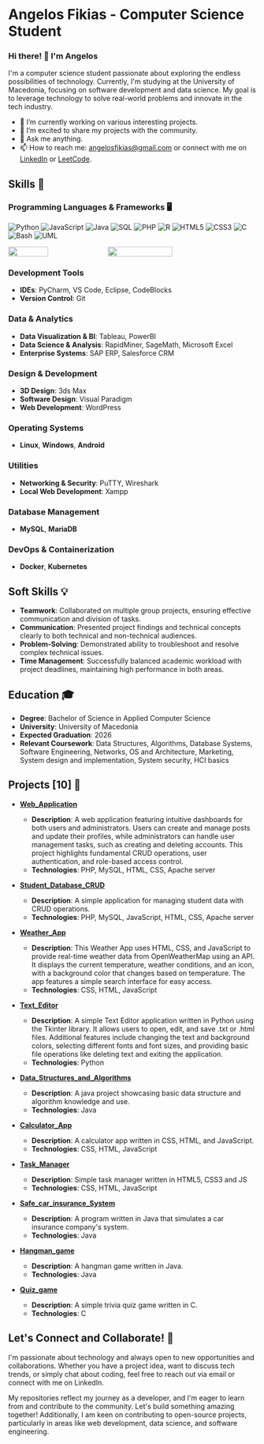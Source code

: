# Angelos Fikias - Computer Science Student

### Hi there! 👋 I'm Angelos

I'm a computer science student passionate about exploring the endless possibilities of technology. Currently, I'm studying at the University of Macedonia, focusing on software development and data science. My goal is to leverage technology to solve real-world problems and innovate in the tech industry.

- 🌱 I’m currently working on various interesting projects.
- 🔭 I’m excited to share my projects with the community.
- 💬 Ask me anything.
- 📫 How to reach me: [angelosfikias@gmail.com](mailto:angelosfikias@gmail.com) or connect with me on [LinkedIn](https://www.linkedin.com/in/angelos-fikias-bb2761294/) or [LeetCode](https://leetcode.com/u/angelosfikias/).

## Skills 🚀

### Programming Languages & Frameworks 🖥️
<p align="left">
  <img src="https://img.shields.io/badge/-Python-3776AB?style=flat-square&logo=python&logoColor=white" alt="Python" />
  <img src="https://img.shields.io/badge/-JavaScript-F7DF1E?style=flat-square&logo=javascript&logoColor=black" alt="JavaScript" />
  <img src="https://img.shields.io/badge/Java-007396?style=flat-square&logo=java&logoColor=white" alt="Java" />
  <img src="https://img.shields.io/badge/-SQL-4479A1?style=flat-square&logo=mysql&logoColor=white" alt="SQL" />
  <img src="https://img.shields.io/badge/-PHP-777BB4?style=flat-square&logo=php&logoColor=white" alt="PHP" />
  <img src="https://img.shields.io/badge/-R-276DC3?style=flat-square&logo=r&logoColor=white" alt="R" />
  <img src="https://img.shields.io/badge/-HTML5-E34F26?style=flat-square&logo=html5&logoColor=white" alt="HTML5" />
  <img src="https://img.shields.io/badge/-CSS3-1572B6?style=flat-square&logo=css3&logoColor=white" alt="CSS3" />
  <img src="https://img.shields.io/badge/-C-A8B9CC?style=flat-square&logo=c&logoColor=black" alt="C" />
  <img src="https://img.shields.io/badge/-Bash-4EAA25?style=flat-square&logo=gnu-bash&logoColor=white" alt="Bash" />
  <img src="https://img.shields.io/badge/-UML-8CA1AF?style=flat-square&logo=uml&logoColor=white" alt="UML" />
</p>

<div style="display: flex; flex-direction: row;">
    <img src="https://github-readme-stats.vercel.app/api/top-langs/?username=AngelosFikias0&layout=compact&theme=cobalt" style="width: 40%;">
    <img src="https://github-readme-stats.vercel.app/api?username=AngelosFikias0&theme=transparent" style="width: 51%;">
</div>

### **Development Tools**
- **IDEs**: PyCharm, VS Code, Eclipse, CodeBlocks
- **Version Control**: Git

### **Data & Analytics**
- **Data Visualization & BI**: Tableau, PowerBI
- **Data Science & Analysis**: RapidMiner, SageMath, Microsoft Excel
- **Enterprise Systems**: SAP ERP, Salesforce CRM

### **Design & Development**
- **3D Design**: 3ds Max
- **Software Design**: Visual Paradigm
- **Web Development**: WordPress

### **Operating Systems**
- **Linux**, **Windows**, **Android**

### **Utilities**
- **Networking & Security**: PuTTY, Wireshark
- **Local Web Development**: Xampp

### **Database Management**
- **MySQL**, **MariaDB**

### **DevOps & Containerization**
- **Docker**, **Kubernetes**

## Soft Skills 💡

- **Teamwork**: Collaborated on multiple group projects, ensuring effective communication and division of tasks.
- **Communication**: Presented project findings and technical concepts clearly to both technical and non-technical audiences.
- **Problem-Solving**: Demonstrated ability to troubleshoot and resolve complex technical issues.
- **Time Management**: Successfully balanced academic workload with project deadlines, maintaining high performance in both areas.

## Education 🎓

- **Degree**: Bachelor of Science in Applied Computer Science
- **University**: University of Macedonia
- **Expected Graduation**: 2026
- **Relevant Coursework**: Data Structures, Algorithms, Database Systems, Software Engineering, Networks, OS and Architecture, Marketing, System design and implementation, System security, HCI basics

## Projects [10] 🌟

- **[Web_Application](https://github.com/AngelosFikias0/Web_Application)**
  - **Description**: A web application featuring intuitive dashboards for both users and administrators. Users can create and manage posts and update their profiles, while administrators can handle user management tasks, such as creating and deleting accounts. This project highlights fundamental CRUD operations, user authentication, and role-based access control.
  - **Technologies**: PHP, MySQL, HTML, CSS, Apache server

- **[Student_Database_CRUD](https://github.com/AngelosFikias0/Student_Database_CRUD)**
  - **Description**: A simple application for managing student data with CRUD operations.
  - **Technologies**: PHP, MySQL, JavaScript, HTML, CSS, Apache server

- **[Weather_App](https://github.com/AngelosFikias0/Weather_App)**
  - **Description**: This Weather App uses HTML, CSS, and JavaScript to provide real-time weather data from OpenWeatherMap using an API. It displays the current temperature, weather conditions, and an icon, with a background color that changes based on temperature. The app features a simple search interface for easy access.
  - **Technologies**: CSS, HTML, JavaScript

- **[Text_Editor](https://github.com/AngelosFikias0/Text_Editor)**
  - **Description**: A simple Text Editor application written in Python using the Tkinter library. It allows users to open, edit, and save .txt or .html files. Additional features include changing the text and background colors, selecting different fonts and font sizes, and providing basic file operations like deleting text and exiting the application.
  - **Technologies**: Python

- **[Data_Structures_and_Algorithms](https://github.com/AngelosFikias0/Data_Structures_and_Algorithms)**
  - **Description**: A java project showcasing basic data structure and algorithm knowledge and use.
  - **Technologies**: Java

- **[Calculator_App](https://github.com/AngelosFikias0/Calculator_App)**
  - **Description**: A calculator app written in CSS, HTML, and JavaScript.
  - **Technologies**: CSS, HTML, JavaScript

- **[Task_Manager](https://github.com/AngelosFikias0/Task_Manager)**
  - **Description**: Simple task manager written in HTML5, CSS3 and JS
  - **Technologies**: CSS, HTML, JavaScript

- **[Safe_car_insurance_System](https://github.com/AngelosFikias0/Safe_car_insurance_System)**
  - **Description**: A program written in Java that simulates a car insurance company's system.
  - **Technologies**: Java

- **[Hangman_game](https://github.com/AngelosFikias0/Hangman_game)**
  - **Description**: A hangman game written in Java.
  - **Technologies**: Java

- **[Quiz_game](https://github.com/AngelosFikias0/Quiz_game)**
  - **Description**: A simple trivia quiz game written in C.
  - **Technologies**: C

## Let's Connect and Collaborate! 🤝

I'm passionate about technology and always open to new opportunities and collaborations. Whether you have a project idea, want to discuss tech trends, or simply chat about coding, feel free to reach out via email or connect with me on LinkedIn.

My repositories reflect my journey as a developer, and I'm eager to learn from and contribute to the community. Let's build something amazing together! Additionally, I am keen on contributing to open-source projects, particularly in areas like web development, data science, and software engineering.
